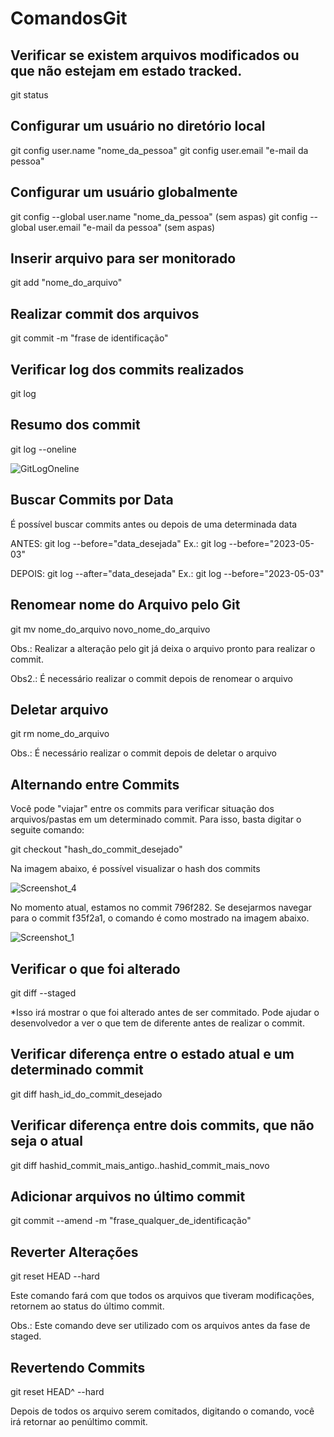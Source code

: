 # ComandosGit
## Verificar se existem arquivos modificados ou que não estejam em estado tracked.

git status

## Configurar um usuário no diretório local

 git config user.name "nome_da_pessoa"
 git config user.email "e-mail da pessoa"
 
## Configurar um usuário globalmente
 
 git config --global user.name "nome_da_pessoa" (sem aspas)
 git config --global user.email "e-mail da pessoa" (sem aspas)
 
## Inserir arquivo para ser monitorado
 
 git add "nome_do_arquivo"
 
## Realizar commit dos arquivos
 
 git commit -m "frase de identificação"
 
## Verificar log dos commits realizados
 
 git log
 
## Resumo dos commit
 
 git log --oneline
 
 ![GitLogOneline](https://github.com/WraSouza/ComandosGit/assets/15219047/630e036c-ad64-4a5d-85bc-a4f76e324ba8)

## Buscar Commits por Data
É possível buscar commits antes ou depois de uma determinada data

ANTES: 
git log --before="data_desejada"
Ex.: git log --before="2023-05-03"

DEPOIS: 
git log --after="data_desejada"
Ex.: git log --before="2023-05-03"
 
## Renomear nome do Arquivo pelo Git
 
 git mv nome_do_arquivo novo_nome_do_arquivo
 
 Obs.: Realizar a alteração pelo git já deixa o arquivo pronto para realizar o commit.
 
 Obs2.: É necessário realizar o commit depois de renomear o arquivo
 
## Deletar arquivo
 
 git rm nome_do_arquivo
 
 Obs.: É necessário realizar o commit depois de deletar o arquivo

## Alternando entre Commits

Você pode "viajar" entre os commits para verificar situação dos arquivos/pastas em um determinado commit. Para isso, basta digitar o seguite comando:

git checkout "hash_do_commit_desejado"

Na imagem abaixo, é possível visualizar o hash dos commits

 ![Screenshot_4](https://github.com/WraSouza/ComandosGit/assets/15219047/e6d1f00e-33e3-408b-b25c-55c6dff0e013)

 No momento atual, estamos no commit 796f282. Se desejarmos navegar para o commit f35f2a1, o comando é como mostrado na imagem abaixo.

 ![Screenshot_1](https://github.com/WraSouza/ComandosGit/assets/15219047/ebb845ac-2e10-44fa-bc5a-bd9df553355e)
 
## Verificar o que foi alterado
 
 git diff --staged
 
 *Isso irá mostrar o que foi alterado antes de ser commitado. Pode ajudar o desenvolvedor a ver o que tem de diferente antes de realizar o commit.
 
## Verificar diferença entre o estado atual e um determinado commit
 
 git diff hash_id_do_commit_desejado

## Verificar diferença entre dois commits, que não seja o atual
 
 git diff hashid_commit_mais_antigo..hashid_commit_mais_novo
 
 ## Adicionar arquivos no último commit
 
 git commit --amend -m "frase_qualquer_de_identificação"

 ## Reverter Alterações
 git reset HEAD --hard

 Este comando fará com que todos os arquivos que tiveram modificações, retornem ao status do último commit.

 Obs.: Este comando deve ser utilizado com os arquivos antes da fase de staged.

 ## Revertendo Commits
 git reset HEAD^ --hard

 Depois de todos os arquivo serem comitados, digitando o comando, você irá retornar ao penúltimo commit.


